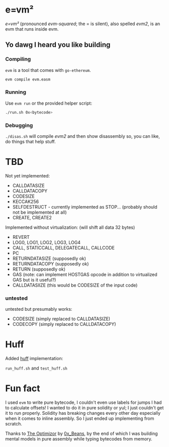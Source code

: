 # e=vm²

*e=vm²* (pronounced *evm-squared*; the = is silent), also spelled *evm2*, is an evm that runs inside evm.

## Yo dawg I heard you like building

### Compiling

`evm` is a tool that comes with `go-ethereum`.

```sh
evm compile evm.easm
```

### Running

Use `evm run` or the provided helper script:

```sh
./run.sh 0x<bytecode>
```

### Debugging

`./disas.sh` will compile *evm2* and then show disassembly so, you can like, do things that help stuff.

# TBD

Not yet implemented:
- CALLDATASIZE
- CALLDATACOPY
- CODESIZE
- KECCAK256
- SELFDESTRUCT - currently implemented as STOP... (probably should not be implemented at all)
- CREATE, CREATE2

Implemented without virtualization: (will shift all data 32 bytes)
- REVERT
- LOG0, LOG1, LOG2, LOG3, LOG4
- CALL, STATICCALL, DELEGATECALL, CALLCODE
- PC
- RETURNDATASIZE (supposedly ok)
- RETURNDATACOPY (supposedly ok)
- RETURN (supposedly ok)
- GAS (note: can implement HOSTGAS opcode in addition to virtualized GAS but is it useful?)
- CALLDATASIIZE (this would be CODESIZE of the input code)

### untested

untested but presumably works:
- CODESIZE (simply replaced to CALLDATASIZE)
- CODECOPY (simply replaced to CALLDATACOPY)

# Huff

Added [huff](https://huff.sh/) implementation:

`run_huff.sh` and `test_huff.sh`

# Fun fact

I used `evm` to write pure bytecode, I couldn't even use labels for jumps I had to calculate offsets!
I wanted to do it in pure solidity or yul; I just couldn't get it to run properly.
Solidity has breaking changes every other day especially when it comes to inline assembly.
So I just ended up implementing from scratch.

Thanks to [The Optimizor](https://twitter.com/0x_Beans/status/1568661118259982336) by [0x_Beans](http://twitter.com/0x_Beans), by the end of which I was building mental models in pure assembly while typing bytecodes from memory.

